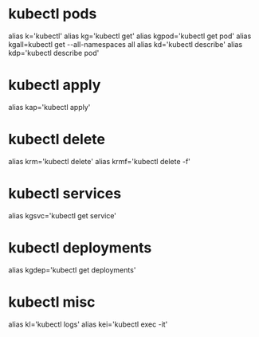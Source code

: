 # kubectl pods
alias k='kubectl'
alias kg='kubectl get'
alias kgpod='kubectl get pod'
alias kgall=kubectl get --all-namespaces all
alias kd='kubectl describe'
alias kdp='kubectl describe pod'
# kubectl apply
alias kap='kubectl apply'
# kubectl delete
alias krm='kubectl delete'
alias krmf='kubectl delete -f'
# kubectl services
alias kgsvc='kubectl get service'
# kubectl deployments
alias kgdep='kubectl get deployments'
# kubectl misc
alias kl='kubectl logs'
alias kei='kubectl exec -it'